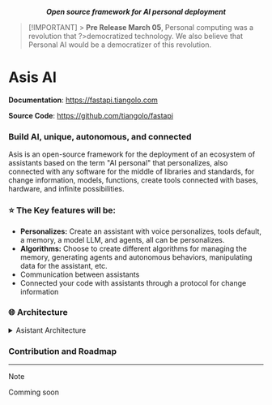 <p align="center">
    <strong><em>Open source framework for AI personal deployment</em></strong>
</p>

> [!IMPORTANT] > **Pre Release March 05**, Personal computing was a revolution that ?>democratized technology.
> We also believe that Personal AI would be a democratizer of this revolution.

# <span> Asis AI </span>

**Documentation**: <a href="https://asis/" target="_blank">https://fastapi.tiangolo.com</a>

**Source Code**: <a href="https://github.com/tiangolo/fastapi" target="_blank">https://github.com/tiangolo/fastapi</a>

### **Build AI, unique, autonomous, and connected**

Asis is an open-source framework for the deployment of an ecosystem of assistants based on the term "AI personal"
that personalizes, also connected with any software for the middle of libraries and standards, for change information, models, functions, create tools
connected with bases, hardware, and infinite possibilities.

### ⭐ The Key features will be:

- **Personalizes:** Create an assistant with voice personalizes, tools default, a memory, a model LLM, and agents, all can be personalizes.
- **Algorithms:** Choose to create different algorithms for managing the memory, generating agents and autonomous behaviors, manipulating data for the assistant, etc.
- Communication between assistants
- Connected your code with assistants through a protocol for change information

### 🌐 Architecture

</a>
<details>
<summary>Asistant Architecture</summary>

![Asistant Architecture](https://superagi.com/wp-content/uploads/2023/09/SuperAGI-Architecture.png)

#### 🔨 System tools

Thats are tools per default

- **Open stream:** Agent special for navegate in the web, open an work autonomus in programs

- **Voice:** Personalize your asistant voice,convert voices, and more.

- **Multimedia generator:** Agent specific for generate images and video, and modify those.

- **Asis Chat:** Agent specific for chat between asistants ,change information about patrons,schedule and more,through a friend request.

> [!NOTE]
> More tools will be added in the future

#### 💡 Memory

The memory of asistants will be managed by diferent algorithms
for long time and short time, save basic information

> [!NOTE]
> Images,video and algotims more complicated Will be added in the ??/?
> future

#### :brain: Super Agent

The super agent is the main agent, it receives all the information from its environment, it handles decisions and communicates with the main model to solve complex problems in an autonomous and self-improving way.

#### 📖 Agents

An intelligent agent is an entity capable of perceiving its environment, processing such perceptions and responding or acting in said environment in a rational manner, that is, achieving objectives.

> [!IMPORTANT]
> We ara interested in apply code for <a href=https://github.com/Significant-Gravitas/AutoGPT target="_blank">AutoGPT</a>, this is a open source project for create agents

</details>

### Contribution and Roadmap

---

> [!Note]
> Comming soon
